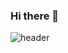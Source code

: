 ### Hi there 👋

![header](https://capsule-render.vercel.app/api?type=transparent&color=white&height=300&section=header&text=Welcome&fontSize=90)

